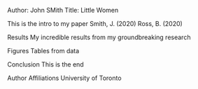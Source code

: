 Author: John SMith
Title: Little Women

This is the intro to my paper
Smith, J. (2020)
Ross, B. (2020)

Results
My incredible results from my groundbreaking research

Figures
Tables from data

Conclusion
This is the end

Author Affiliations
University of Toronto


